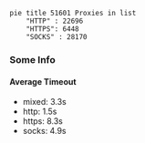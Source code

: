 
```mermaid
pie title 51601 Proxies in list
    "HTTP" : 22696
    "HTTPS": 6448
    "SOCKS" : 28170
```

### Some Info
#### Average Timeout

- mixed: 3.3s
- http: 1.5s
- https: 8.3s
- socks: 4.9s